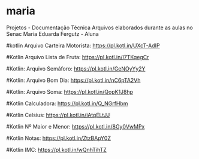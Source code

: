 # maria
Projetos - Documentação Técnica
Arquivos elaborados durante as aulas no Senac
Maria Eduarda Fergutz - Aluna

#kotlin
Arquivo Carteira Motorista: https://pl.kotl.in/UXcT-AdIP

#Kotlin
Arquivo Lista de Fruta: https://pl.kotl.in/I7TKqegCr

#Kotlin:
Arquivo Semáforo: https://pl.kotl.in/GeNOyYy2Y

#Kotlin:
Arquivo Bom Dia: https://pl.kotl.in/nC6pTA2Vh

#Kotlin:
Arquivo Soma: https://pl.kotl.in/QopK1J8hp

#Kotlin Calculadora: https://pl.kotl.in/Q_NGrfHbm

#Kotlin Celsius: https://pl.kotl.in/iAtqELtJJ

#Kotlin Nº Maior e Menor: https://pl.kotl.in/8Gy0VwMPx

#Kotlin Notas: https://pl.kotl.in/ZtzBApY0Z

#Kotlin IMC: https://pl.kotl.in/wQnhTihTZ
